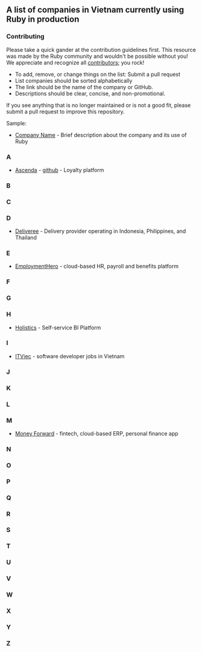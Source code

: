 ## A list of companies in Vietnam currently using Ruby in production

### Contributing

Please take a quick gander at the contribution guidelines first. This resource was made by the Ruby community and wouldn't be possible without you! We appreciate and recognize all [contributors](https://github.com/ruby-vietnam/companies/graphs/contributors); you rock!

- To add, remove, or change things on the list: Submit a pull request
- List companies should be sorted alphabetically
- The link should be the name of the company or GitHub.
- Descriptions should be clear, concise, and non-promotional.

If you see anything that is no longer maintained or is not a good fit, please submit a pull request to improve this repository.

Sample: 
- [Company Name](https://example.com) - Brief description about the company and its use of Ruby

### A
- [Ascenda](https://www.ascenda.com/) - [github](https://github.com/Kaligo/)  - Loyalty platform


### B



### C



### D
- [Deliveree](https://deliveree.com/) - Delivery provider operating in Indonesia, Philippines, and Thailand


### E
- [EmploymentHero](https://employmenthero.com/) - cloud-based HR, payroll and benefits platform


### F



### G



### H
- [Holistics](https://www.holistics.io/) - Self-service BI Platform


### I
- [ITViec](https://itviec.com/) - software developer jobs in Vietnam


### J



### K



### L



### M
- [Money Forward](https://careers.moneyforward.vn/) - fintech, cloud-based ERP, personal finance app



### N



### O



### P



### Q



### R



### S



### T



### U



### V



### W



### X



### Y



### Z
